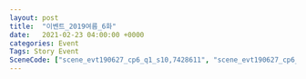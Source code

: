 ```yaml
---
layout: post
title:  "이벤트_2019여름_6화"
date:   2021-02-23 04:00:00 +0000
categories: Event
Tags: Story Event
SceneCode: ["scene_evt190627_cp6_q1_s10,7428611", "scene_evt190627_cp6_q2_s10,7428621", "scene_evt190627_cp6_q3_s10,7428631", "scene_evt190627_cp6_q4_s20,7428641"]
---
```

